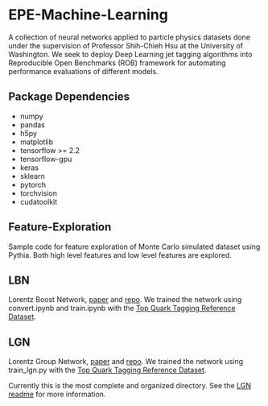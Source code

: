 # EPE-Machine-Learning
A collection of neural networks applied to particle physics datasets done under the supervision of Professor Shih-Chieh Hsu at the University of Washington. We seek to deploy Deep Learning jet tagging algorithms into Reproducible Open Benchmarks (ROB) framework for automating performance evaluations of different models.
## Package Dependencies
- numpy
- pandas
- h5py
- matplotlib
- tensorflow >= 2.2
- tensorflow-gpu
- keras
- sklearn
- pytorch
- torchvision
- cudatoolkit
## Feature-Exploration
Sample code for feature exploration of Monte Carlo simulated dataset using Pythia. Both high level features and low level features are explored.

## LBN
Lorentz Boost Network, [paper](https://arxiv.org/abs/1812.09722) and [repo](https://github.com/riga/LBN). We trained the network using convert.ipynb and train.ipynb with the [Top Quark Tagging Reference Dataset](https://zenodo.org/record/2603256#.X1liUHlKguU).

## LGN
Lorentz Group Network, [paper](https://arxiv.org/abs/2006.04780) and [repo](https://github.com/fizisist/LorentzGroupNetwork). We trained the network using train_lgn.py with the [Top Quark Tagging Reference Dataset](https://zenodo.org/record/2603256#.X1liUHlKguU).

Currently this is the most complete and organized directory. See the [LGN readme](./LGN/README.md) for more information.
